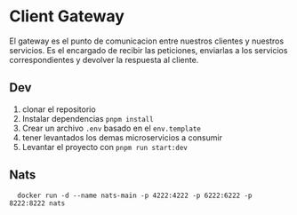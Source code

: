 # Client Gateway

El gateway es el punto de comunicacion entre nuestros clientes y nuestros servicios.
Es el encargado de recibir las peticiones, enviarlas a los servicios correspondientes y
devolver la respuesta al cliente.

## Dev

1. clonar el repositorio
2. Instalar dependencias `pnpm install`
3. Crear un archivo `.env` basado en el `env.template`
4. tener levantados los demas microservicios a consumir
5. Levantar el proyecto con `pnpm run start:dev`

## Nats

```
  docker run -d --name nats-main -p 4222:4222 -p 6222:6222 -p 8222:8222 nats
```
